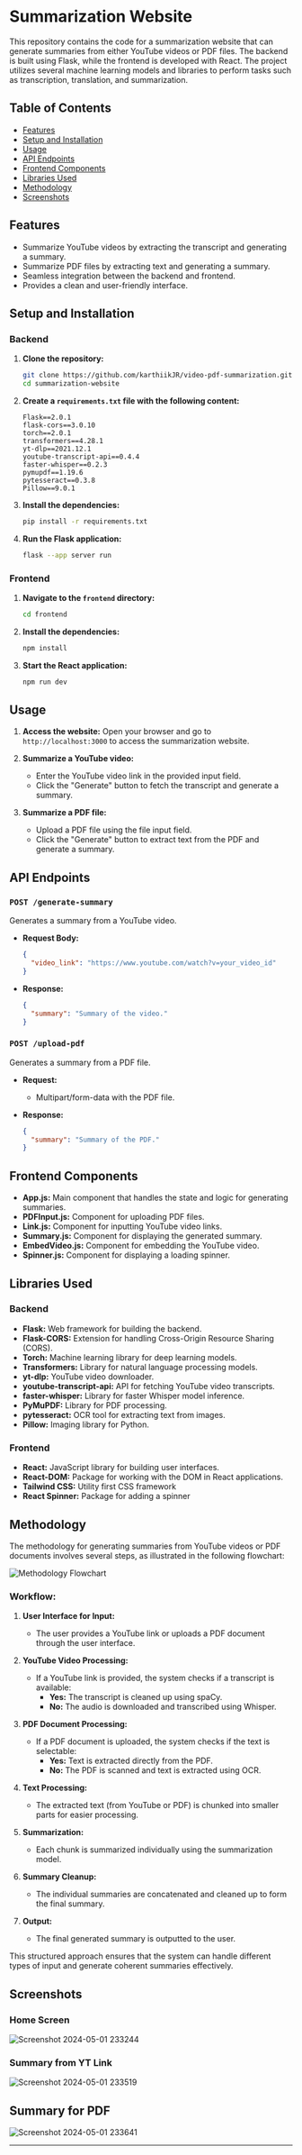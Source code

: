 # Summarization Website

This repository contains the code for a summarization website that can generate summaries from either YouTube videos or PDF files. The backend is built using Flask, while the frontend is developed with React. The project utilizes several machine learning models and libraries to perform tasks such as transcription, translation, and summarization.

## Table of Contents

- [Features](#features)
- [Setup and Installation](#setup-and-installation)
- [Usage](#usage)
- [API Endpoints](#api-endpoints)
- [Frontend Components](#frontend-components)
- [Libraries Used](#libraries-used)
- [Methodology](#methodology)
- [Screenshots](#screenshots)

## Features

- Summarize YouTube videos by extracting the transcript and generating a summary.
- Summarize PDF files by extracting text and generating a summary.
- Seamless integration between the backend and frontend.
- Provides a clean and user-friendly interface.

## Setup and Installation

### Backend

1. **Clone the repository:**
    ```sh
    git clone https://github.com/karthiikJR/video-pdf-summarization.git
    cd summarization-website
    ```
2. **Create a `requirements.txt` file with the following content:**
    ```plaintext
    Flask==2.0.1
    flask-cors==3.0.10
    torch==2.0.1
    transformers==4.28.1
    yt-dlp==2021.12.1
    youtube-transcript-api==0.4.4
    faster-whisper==0.2.3
    pymupdf==1.19.6
    pytesseract==0.3.8
    Pillow==9.0.1
    ```

3. **Install the dependencies:**
    ```sh
    pip install -r requirements.txt
    ```

4. **Run the Flask application:**
    ```sh
    flask --app server run
    ```

### Frontend

1. **Navigate to the `frontend` directory:**
    ```sh
    cd frontend
    ```

2. **Install the dependencies:**
    ```sh
    npm install
    ```

3. **Start the React application:**
    ```sh
    npm run dev
    ```

## Usage

1. **Access the website:**
   Open your browser and go to `http://localhost:3000` to access the summarization website.

2. **Summarize a YouTube video:**
   - Enter the YouTube video link in the provided input field.
   - Click the "Generate" button to fetch the transcript and generate a summary.

3. **Summarize a PDF file:**
   - Upload a PDF file using the file input field.
   - Click the "Generate" button to extract text from the PDF and generate a summary.

## API Endpoints

### `POST /generate-summary`

Generates a summary from a YouTube video.

- **Request Body:**
    ```json
    {
      "video_link": "https://www.youtube.com/watch?v=your_video_id"
    }
    ```

- **Response:**
    ```json
    {
      "summary": "Summary of the video."
    }
    ```

### `POST /upload-pdf`

Generates a summary from a PDF file.

- **Request:**
  - Multipart/form-data with the PDF file.

- **Response:**
    ```json
    {
      "summary": "Summary of the PDF."
    }
    ```

## Frontend Components

- **App.js:** Main component that handles the state and logic for generating summaries.
- **PDFInput.js:** Component for uploading PDF files.
- **Link.js:** Component for inputting YouTube video links.
- **Summary.js:** Component for displaying the generated summary.
- **EmbedVideo.js:** Component for embedding the YouTube video.
- **Spinner.js:** Component for displaying a loading spinner.

## Libraries Used

### Backend

- **Flask:** Web framework for building the backend.
- **Flask-CORS:** Extension for handling Cross-Origin Resource Sharing (CORS).
- **Torch:** Machine learning library for deep learning models.
- **Transformers:** Library for natural language processing models.
- **yt-dlp:** YouTube video downloader.
- **youtube-transcript-api:** API for fetching YouTube video transcripts.
- **faster-whisper:** Library for faster Whisper model inference.
- **PyMuPDF:** Library for PDF processing.
- **pytesseract:** OCR tool for extracting text from images.
- **Pillow:** Imaging library for Python.

### Frontend

- **React:** JavaScript library for building user interfaces.
- **React-DOM:** Package for working with the DOM in React applications.
- **Tailwind CSS:** Utility first CSS framework
- **React Spinner:** Package for adding a spinner  

## Methodology

The methodology for generating summaries from YouTube videos or PDF documents involves several steps, as illustrated in the following flowchart:

![Methodology Flowchart](https://github.com/karthiikJR/video-pdf-summarization/assets/115890844/87e23258-3660-4222-9555-47bb15ba9aac)


### Workflow:

1. **User Interface for Input:**
   - The user provides a YouTube link or uploads a PDF document through the user interface.

2. **YouTube Video Processing:**
   - If a YouTube link is provided, the system checks if a transcript is available:
     - **Yes:** The transcript is cleaned up using spaCy.
     - **No:** The audio is downloaded and transcribed using Whisper.

3. **PDF Document Processing:**
   - If a PDF document is uploaded, the system checks if the text is selectable:
     - **Yes:** Text is extracted directly from the PDF.
     - **No:** The PDF is scanned and text is extracted using OCR.

4. **Text Processing:**
   - The extracted text (from YouTube or PDF) is chunked into smaller parts for easier processing.

5. **Summarization:**
   - Each chunk is summarized individually using the summarization model.

6. **Summary Cleanup:**
   - The individual summaries are concatenated and cleaned up to form the final summary.

7. **Output:**
   - The final generated summary is outputted to the user.

This structured approach ensures that the system can handle different types of input and generate coherent summaries effectively.

## Screenshots

### Home Screen

![Screenshot 2024-05-01 233244](https://github.com/karthiikJR/video-pdf-summarization/assets/115890844/f3667d78-2e5f-4b99-a809-e54fac716e33)

### Summary from YT Link

![Screenshot 2024-05-01 233519](https://github.com/karthiikJR/video-pdf-summarization/assets/115890844/8dc5ac38-1ee6-4d45-8bb5-e5b7b855fd47)

## Summary for PDF

![Screenshot 2024-05-01 233641](https://github.com/karthiikJR/video-pdf-summarization/assets/115890844/89e68f42-b123-40de-8fcf-4e3f0e8502ea)


---
